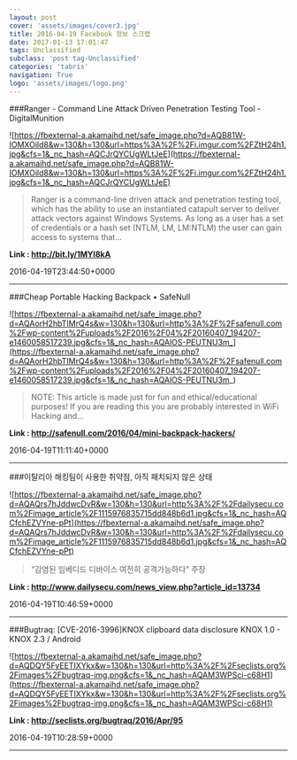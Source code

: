 ```yaml
---
layout: post
cover: 'assets/images/cover3.jpg'
title: 2016-04-19 Facebook 정보 스크랩
date: 2017-01-13 17:01:47
tags: Unclassified
subclass: 'post tag-Unclassified'
categories: 'tabris'
navigation: True
logo: 'assets/images/logo.png'
---
```


###Ranger - Command Line Attack Driven Penetration Testing Tool - DigitalMunition

![https://fbexternal-a.akamaihd.net/safe_image.php?d=AQB81W-IOMXOild8&w=130&h=130&url=https%3A%2F%2Fi.imgur.com%2FZtH24h1.jpg&cfs=1&_nc_hash=AQCJrQYCUgWLtJeE](https://fbexternal-a.akamaihd.net/safe_image.php?d=AQB81W-IOMXOild8&w=130&h=130&url=https%3A%2F%2Fi.imgur.com%2FZtH24h1.jpg&cfs=1&_nc_hash=AQCJrQYCUgWLtJeE)

> Ranger is a command-line driven attack and penetration testing tool, which has the ability to use an instantiated catapult server to deliver attack vectors against Windows Systems. As long as a user has a set of credentials or a hash set (NTLM, LM, LM:NTLM) the user can gain access to systems that…

**Link : <http://bit.ly/1MYI8kA>**

2016-04-19T23:44:50+0000

---

###Cheap Portable Hacking Backpack • SafeNull

![https://fbexternal-a.akamaihd.net/safe_image.php?d=AQAorH2hbTIMrQ4s&w=130&h=130&url=http%3A%2F%2Fsafenull.com%2Fwp-content%2Fuploads%2F2016%2F04%2F20160407_194207-e1460058517239.jpg&cfs=1&_nc_hash=AQAlOS-PEUTNU3m_](https://fbexternal-a.akamaihd.net/safe_image.php?d=AQAorH2hbTIMrQ4s&w=130&h=130&url=http%3A%2F%2Fsafenull.com%2Fwp-content%2Fuploads%2F2016%2F04%2F20160407_194207-e1460058517239.jpg&cfs=1&_nc_hash=AQAlOS-PEUTNU3m_)

>NOTE: This article is made just for fun and ethical/educational purposes! If you are reading this you are probably interested in WiFi Hacking and...

**Link : <http://safenull.com/2016/04/mini-backpack-hackers/>**

2016-04-19T11:11:40+0000

---

###이탈리아 해킹팀이 사용한 취약점, 아직 패치되지 않은 상태

![https://fbexternal-a.akamaihd.net/safe_image.php?d=AQAQrs7hJddwcDvR&w=130&h=130&url=http%3A%2F%2Fdailysecu.com%2Fimage_article%2F1115976835715dd848b6d1.jpg&cfs=1&_nc_hash=AQCfchEZVYne-pPt](https://fbexternal-a.akamaihd.net/safe_image.php?d=AQAQrs7hJddwcDvR&w=130&h=130&url=http%3A%2F%2Fdailysecu.com%2Fimage_article%2F1115976835715dd848b6d1.jpg&cfs=1&_nc_hash=AQCfchEZVYne-pPt)

>“감염된 임베디드 디바이스 여전히 공격가능하다” 주장

**Link : <http://www.dailysecu.com/news_view.php?article_id=13734>**

2016-04-19T10:46:59+0000

---

###Bugtraq: [CVE-2016-3996]KNOX clipboard data disclosure KNOX 1.0 - KNOX 2.3 / Android

![https://fbexternal-a.akamaihd.net/safe_image.php?d=AQDQY5FyEETIXYkx&w=130&h=130&url=http%3A%2F%2Fseclists.org%2Fimages%2Fbugtraq-img.png&cfs=1&_nc_hash=AQAM3WPSci-c68H1](https://fbexternal-a.akamaihd.net/safe_image.php?d=AQDQY5FyEETIXYkx&w=130&h=130&url=http%3A%2F%2Fseclists.org%2Fimages%2Fbugtraq-img.png&cfs=1&_nc_hash=AQAM3WPSci-c68H1)

**Link : <http://seclists.org/bugtraq/2016/Apr/95>**

2016-04-19T10:28:59+0000

---

